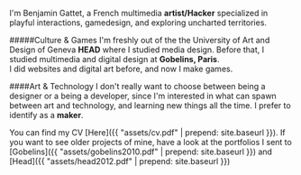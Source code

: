 

I'm Benjamin Gattet, a French multimedia **artist/Hacker** specialized in playful interactions, gamedesign, and exploring uncharted territories.

#####Culture & Games
I'm freshly out of the the University of Art and Design of Geneva **HEAD** where I studied media design. Before that, I studied multimedia and digital design at **Gobelins, Paris**.    
I did websites and digital art before, and now I make games.

####Art & Technology
I don't really want to choose between being a designer or a being a developer, since I'm interested in what can spawn between art and technology, and learning new things all the time. I prefer to identify as a **maker**.

You can find my CV [Here]({{ "assets/cv.pdf" | prepend: site.baseurl }}).
If you want to see older projects of mine, have a look at the portfolios I sent to [Gobelins]({{ "assets/gobelins2010.pdf" | prepend: site.baseurl }}) and [Head]({{ "assets/head2012.pdf" | prepend: site.baseurl }})

